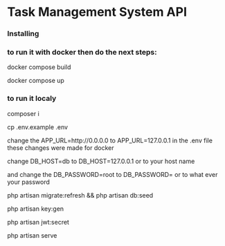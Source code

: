 <h1> Task Management System API </h1>

<h3> Installing </h3>

<h3> to run it with docker then do the next steps: </h3>

<p> docker compose build </p>
<p> docker compose up </p>

<h3> to run it localy </h3>

<p> composer i </p>
<p> cp .env.example .env </p>
<p> change the APP_URL=http://0.0.0.0 to APP_URL=127.0.0.1 in the .env file these changes were made for docker </p>
<p> change DB_HOST=db to DB_HOST=127.0.0.1 or to your host name </p>
<p> and change the DB_PASSWORD=root to DB_PASSWORD=  or to what ever your password</p>

<p> php artisan migrate:refresh && php artisan db:seed </p>
<p> php artisan key:gen </p>
<p> php artisan jwt:secret </p>
<p> php artisan serve </p>
